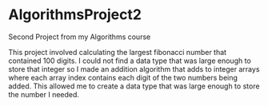 # AlgorithmsProject2
Second Project from my Algorithms course

This project involved calculating the largest fibonacci number that contained 100 digits. I could not find a data type that was large enough to store that integer
so I made an addition algorithm that adds to integer arrays where each array index contains each digit of the two numbers being added. This allowed me to create 
a data type that was large enough to store the number I needed.
